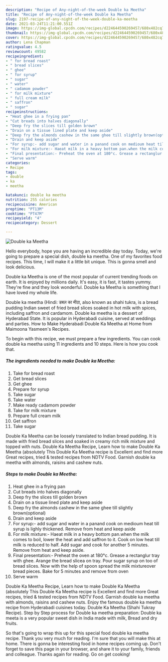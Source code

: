 ```yaml
---
description: "Recipe of Any-night-of-the-week Double ka Meetha"
title: "Recipe of Any-night-of-the-week Double ka Meetha"
slug: 2197-recipe-of-any-night-of-the-week-double-ka-meetha
date: 2021-03-24T11:21:00.551Z
image: https://img-global.cpcdn.com/recipes/d224644590269457/680x482cq70/double-ka-meetha-recipe-main-photo.jpg
thumbnail: https://img-global.cpcdn.com/recipes/d224644590269457/680x482cq70/double-ka-meetha-recipe-main-photo.jpg
cover: https://img-global.cpcdn.com/recipes/d224644590269457/680x482cq70/double-ka-meetha-recipe-main-photo.jpg
author: Lena Chapman
ratingvalue: 4.5
reviewcount: 49582
recipeingredient:
- " for bread roast"
- " bread slices"
- " ghee"
- " for syrup"
- " sugar"
- " water"
- " cadamom powder"
- " for milk mixture"
- " full cream milk"
- " saffron"
- " sugar"
recipeinstructions:
- "Heat ghee in a frying pan"
- "Cut breads into halves diagonally"
- "Deep fry the slices till golden brown"
- "Drain on a tissue lined plate and keep aside"
- "Deep fry the almonds cashew in the same ghee till slightly brown(optional)"
- "Drain and keep aside"
- "For syrup:- add sugar and water in a panand cook on medioum heat till syrup is lighly thickened. Remove from heat and keep aside"
- "For milk mixture:- Haeat milk in a heavy bottom pan.when the milk comes to boil, lower the heat and add saffron to it. Cook on low heat till milk is reduced to half. Add sugar and cook for another 5 minutes. Remove from heat and keep aside."
- "Final presentation:- Preheat the oven at 180°c. Grease a rectanglur tray with ghee. Arange the bread slicea on tray. Pour sugar syrup on too of bread slices. Now with the help of spoon spread the milk mixtureover bread pieces. Bake for 5 minutes and remove from oven"
- "Serve warm"
categories:
- Recipe
tags:
- double
- ka
- meetha

katakunci: double ka meetha 
nutrition: 255 calories
recipecuisine: American
preptime: "PT13M"
cooktime: "PT47M"
recipeyield: "4"
recipecategory: Dessert

---
```



![Double ka Meetha](https://img-global.cpcdn.com/recipes/d224644590269457/680x482cq70/double-ka-meetha-recipe-main-photo.jpg)

Hello everybody, hope you are having an incredible day today. Today, we're going to prepare a special dish, double ka meetha. One of my favorites food recipes. This time, I will make it a little bit unique. This is gonna smell and look delicious.

Double ka Meetha is one of the most popular of current trending foods on earth. It is enjoyed by millions daily. It's easy, it is fast, it tastes yummy. They're fine and they look wonderful. Double ka Meetha is something that I have loved my whole life.

Double ka meetha (Hindi: डबल का मीठा, also known as shahi tukra, is a bread pudding Indian sweet of fried bread slices soaked in hot milk with spices, including saffron and cardamom. Double ka meetha is a dessert of Hyderabad State. It is popular in Hyderabadi cuisine, served at weddings and parties. How to Make Hyderabadi Double Ka Meetha at Home from Maimoona Yasmeen&#39;s Recipes.


To begin with this recipe, we must prepare a few ingredients. You can cook double ka meetha using 11 ingredients and 10 steps. Here is how you cook that.

<!--inarticleads1-->

##### The ingredients needed to make Double ka Meetha:

1. Take  for bread roast
1. Get  bread slices
1. Get  ghee
1. Prepare  for syrup
1. Take  sugar
1. Take  water
1. Make ready  cadamom powder
1. Take  for milk mixture
1. Prepare  full cream milk
1. Get  saffron
1. Take  sugar


Double Ka Meetha can be loosely translated to Indian bread pudding. It is made with fried bread slices and soaked in creamy rich milk mixture and topped with nuts. Double Ka Meetha Recipe, Learn how to make Double Ka Meetha (absolutely This Double Ka Meetha recipe is Excellent and find more Great recipes, tried &amp; tested recipes from NDTV Food. Garnish double ka meetha with almonds, raisins and cashew nuts. 

<!--inarticleads2-->

##### Steps to make Double ka Meetha:

1. Heat ghee in a frying pan
1. Cut breads into halves diagonally
1. Deep fry the slices till golden brown
1. Drain on a tissue lined plate and keep aside
1. Deep fry the almonds cashew in the same ghee till slightly brown(optional)
1. Drain and keep aside
1. For syrup:- add sugar and water in a panand cook on medioum heat till syrup is lighly thickened. Remove from heat and keep aside
1. For milk mixture:- Haeat milk in a heavy bottom pan.when the milk comes to boil, lower the heat and add saffron to it. Cook on low heat till milk is reduced to half. Add sugar and cook for another 5 minutes. Remove from heat and keep aside.
1. Final presentation:- Preheat the oven at 180°c. Grease a rectanglur tray with ghee. Arange the bread slicea on tray. Pour sugar syrup on too of bread slices. Now with the help of spoon spread the milk mixtureover bread pieces. Bake for 5 minutes and remove from oven
1. Serve warm


Double Ka Meetha Recipe, Learn how to make Double Ka Meetha (absolutely This Double Ka Meetha recipe is Excellent and find more Great recipes, tried &amp; tested recipes from NDTV Food. Garnish double ka meetha with almonds, raisins and cashew nuts. Enjoy the famous double ka meetha recipe from Hyderabadi cuisines today. Double Ka Meetha (Shahi Tukray Recipe). Step by Step process for Double ka meetha preparation: Double ka meeta is a very popular sweet dish in India made with milk, Bread and dry fruits. 

So that's going to wrap this up for this special food double ka meetha recipe. Thank you very much for reading. I'm sure that you will make this at home. There is gonna be interesting food in home recipes coming up. Don't forget to save this page in your browser, and share it to your family, friends and colleague. Thanks again for reading. Go on get cooking!
